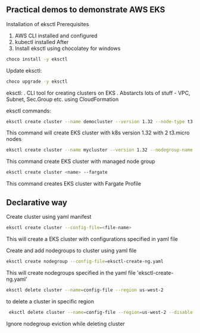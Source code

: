 ## Practical demos to demonstrate AWS EKS

Installation of eksctl
Prerequisites
1. AWS CLI installed and configured
2. kubectl installed
After
3. Install eksctl using chocolatey for windows
```bash
choco install -y eksctl
```
Update eksctl:
```bash
choco upgrade -y eksctl
```

eksctl:
. CLI tool for creating clusters on EKS
. Abstarcts lots of stuff - VPC, Subnet, Sec.Group etc. using CloudFormation

eksctl commands:
```bash
eksctl create cluster --name democluster --version 1.32 --node-type t3.micro --nodes 2
```
This command will create EKS cluster with k8s version 1.32 with 2 t3.micro nodes 

```bash
eksctl create cluster --name mycluster --version 1.32 --nodegroup-name <nodegroupname> --node-type t3.micro --nodes 2 --managed
```
This command create EKS cluster with managed node group

```bash
eksctl create cluster <name> --fargate
```
This command creates EKS cluster with Fargate Profile

## Declarative way
Create cluster using yaml manifest
```bash
eksctl create cluster --config-file=<file-name>
```
This will create a EKS cluster with configurations specified in yaml file

Create and add nodegroups to cluster using yaml file
```bash
eksctl create nodegroup --config-file=eksctl-create-ng.yaml
```
This will create nodegroups specified in the yaml  file 'eksctl-create-ng.yaml'

```bash
eksctl delete cluster --name=config-file --region us-west-2
```
to delete a cluster in specific region 

```bash
 eksctl delete cluster --name=config-file --region=us-west-2 --disable-nodegroup-eviction
```
Ignore nodegroup eviction while deleting cluster